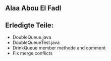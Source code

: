 ## Alaa Abou El Fadl

## Erledigte Teile:

- DoubleQueue.java
- DoubleQueueTest.java
- DrinkQueue member methode and comment
- Fix merge conflicts